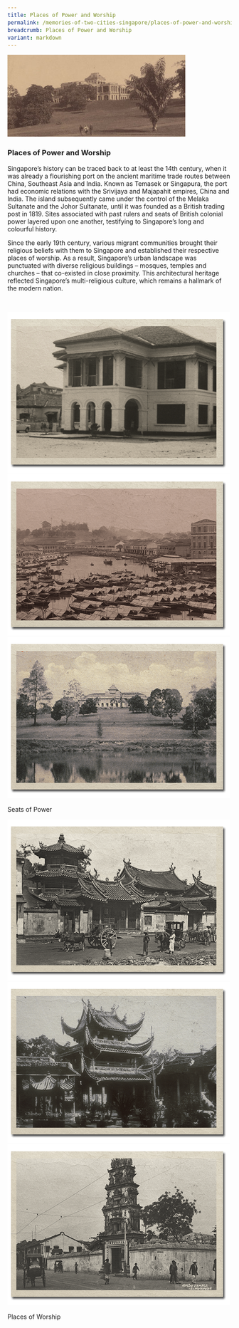 ```yaml
---
title: Places of Power and Worship
permalink: /memories-of-two-cities-singapore/places-of-power-and-worship/
breadcrumb: Places of Power and Worship
variant: markdown
---
```

<img alt="Government House, 1899" src="/images/power-and-worship/power-and-worship-banner_400w.jpg">

### **Places of Power and Worship** 
Singapore’s history can be traced back to at least the 14th century, when it was already a flourishing port on the ancient maritime trade routes between China, Southeast Asia and India. Known as Temasek or Singapura, the port had economic relations with the Srivijaya and Majapahit empires, China and India. The island subsequently came under the control of the Melaka Sultanate and the Johor Sultanate, until it was founded as a British trading post in 1819. Sites associated with past rulers and seats of British colonial power layered upon one another, testifying to Singapore’s long and colourful history.

Since the early 19th century, various migrant communities brought their religious beliefs with them to Singapore and established their respective places of worship. As a result, Singapore’s urban landscape was punctuated with diverse religious buildings – mosques, temples and churches – that co-existed in close proximity. This architectural heritage reflected Singapore’s multi-religious culture, which remains a hallmark of the modern nation. 
<p>&nbsp;</p>


<div class="category-stacked-area">
  
<div class="photo-stacked-wrap">
  <div class="photos">
    <img class="photo-lv-1" src="/images/power-and-worship/seats-photo-stack-1.png" alt="Istana Kampong Glam, 1960s">
    <img class="photo-lv-2" src="/images/power-and-worship/seats-photo-stack-2.png" alt="View of Boat Quay looking towards Fort Canning Hill, 1900s">
    <img class="photo-lv-3" src="/images/power-and-worship/seats-photo-stack-3.png" alt="Government House, 1899">
  </div>
  <p>Seats of Power</p>
  <a class="cover" href="/memories-of-two-cities-singapore/places-of-power-and-worship/seats-of-power" aria-label="Read more about Seats of Power"></a>
</div> 
  
<div class="photo-stacked-wrap">
  <div class="photos">
    <img class="photo-lv-1" src="/images/power-and-worship/worship-photo-stack-1.png" alt="Chongwen Ge beside Thian Hock Keng Temple, 1900s">
    <img class="photo-lv-2" src="/images/power-and-worship/worship-photo-stack-2.png" alt="Siong Lim Temple, 1910s">
    <img class="photo-lv-3" src="/images/power-and-worship/worship-photo-stack-3.png" alt="Sri Mariamman Temple, 1905">
  </div>
  <p>Places of Worship</p>
  <a class="cover" href="/memories-of-two-cities-singapore/places-of-power-and-worship/places-of-worship/" aria-label="Read more about Places of Worship"></a>
</div>

</div>